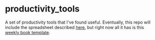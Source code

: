 # productivity_tools
A set of productivity tools that I've found useful. Eventually, this repo will include the spreadsheet described [here](https://twitter.com/Colarusso/status/1300438311882887168?s=20), but right now all it has is this [weekly book template](https://colarusso.github.io/productivity_tools/weekly_book/).  

